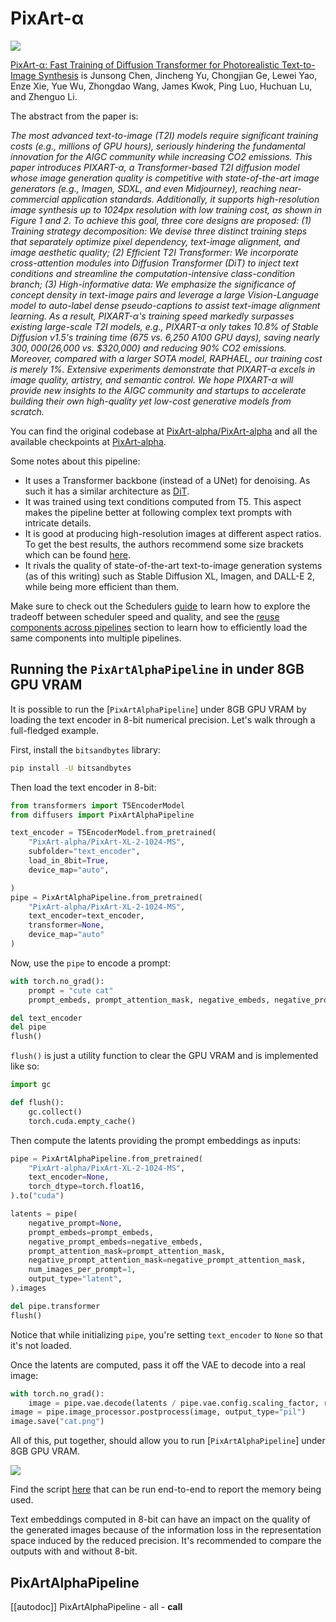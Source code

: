 <!--Copyright 2023 The HuggingFace Team. All rights reserved.

Licensed under the Apache License, Version 2.0 (the "License"); you may not use this file except in compliance with
the License. You may obtain a copy of the License at

http://www.apache.org/licenses/LICENSE-2.0

Unless required by applicable law or agreed to in writing, software distributed under the License is distributed on
an "AS IS" BASIS, WITHOUT WARRANTIES OR CONDITIONS OF ANY KIND, either express or implied. See the License for the
specific language governing permissions and limitations under the License.
-->

# PixArt-α

![](https://huggingface.co/datasets/huggingface/documentation-images/resolve/main/diffusers/pixart/header_collage.png)

[PixArt-α: Fast Training of Diffusion Transformer for Photorealistic Text-to-Image Synthesis](https://huggingface.co/papers/2310.00426) is Junsong Chen, Jincheng Yu, Chongjian Ge, Lewei Yao, Enze Xie, Yue Wu, Zhongdao Wang, James Kwok, Ping Luo, Huchuan Lu, and Zhenguo Li.

The abstract from the paper is:

*The most advanced text-to-image (T2I) models require significant training costs (e.g., millions of GPU hours), seriously hindering the fundamental innovation for the AIGC community while increasing CO2 emissions. This paper introduces PIXART-α, a Transformer-based T2I diffusion model whose image generation quality is competitive with state-of-the-art image generators (e.g., Imagen, SDXL, and even Midjourney), reaching near-commercial application standards. Additionally, it supports high-resolution image synthesis up to 1024px resolution with low training cost, as shown in Figure 1 and 2. To achieve this goal, three core designs are proposed: (1) Training strategy decomposition: We devise three distinct training steps that separately optimize pixel dependency, text-image alignment, and image aesthetic quality; (2) Efficient T2I Transformer: We incorporate cross-attention modules into Diffusion Transformer (DiT) to inject text conditions and streamline the computation-intensive class-condition branch; (3) High-informative data: We emphasize the significance of concept density in text-image pairs and leverage a large Vision-Language model to auto-label dense pseudo-captions to assist text-image alignment learning. As a result, PIXART-α's training speed markedly surpasses existing large-scale T2I models, e.g., PIXART-α only takes 10.8% of Stable Diffusion v1.5's training time (675 vs. 6,250 A100 GPU days), saving nearly $300,000 ($26,000 vs. $320,000) and reducing 90% CO2 emissions. Moreover, compared with a larger SOTA model, RAPHAEL, our training cost is merely 1%. Extensive experiments demonstrate that PIXART-α excels in image quality, artistry, and semantic control. We hope PIXART-α will provide new insights to the AIGC community and startups to accelerate building their own high-quality yet low-cost generative models from scratch.*

You can find the original codebase at [PixArt-alpha/PixArt-alpha](https://github.com/PixArt-alpha/PixArt-alpha) and all the available checkpoints at [PixArt-alpha](https://huggingface.co/PixArt-alpha).

Some notes about this pipeline:

* It uses a Transformer backbone (instead of a UNet) for denoising. As such it has a similar architecture as [DiT](./dit).
* It was trained using text conditions computed from T5. This aspect makes the pipeline better at following complex text prompts with intricate details.
* It is good at producing high-resolution images at different aspect ratios. To get the best results, the authors recommend some size brackets which can be found [here](https://github.com/PixArt-alpha/PixArt-alpha/blob/08fbbd281ec96866109bdd2cdb75f2f58fb17610/diffusion/data/datasets/utils.py).
* It rivals the quality of state-of-the-art text-to-image generation systems (as of this writing) such as Stable Diffusion XL, Imagen, and DALL-E 2, while being more efficient than them.

<Tip>

Make sure to check out the Schedulers [guide](../../using-diffusers/schedulers) to learn how to explore the tradeoff between scheduler speed and quality, and see the [reuse components across pipelines](../../using-diffusers/loading#reuse-components-across-pipelines) section to learn how to efficiently load the same components into multiple pipelines.

</Tip>

## Running the `PixArtAlphaPipeline` in under 8GB GPU VRAM

It is possible to run the [`PixArtAlphaPipeline`] under 8GB GPU VRAM by loading the text encoder in 8-bit numerical precision. Let's walk through a full-fledged example. 

First, install the `bitsandbytes` library:

```bash
pip install -U bitsandbytes
```

Then load the text encoder in 8-bit:

```python
from transformers import T5EncoderModel
from diffusers import PixArtAlphaPipeline

text_encoder = T5EncoderModel.from_pretrained(
    "PixArt-alpha/PixArt-XL-2-1024-MS",
    subfolder="text_encoder",
    load_in_8bit=True,
    device_map="auto",

)
pipe = PixArtAlphaPipeline.from_pretrained(
    "PixArt-alpha/PixArt-XL-2-1024-MS",
    text_encoder=text_encoder,
    transformer=None,
    device_map="auto"
)
```

Now, use the `pipe` to encode a prompt:

```python
with torch.no_grad():
    prompt = "cute cat"
    prompt_embeds, prompt_attention_mask, negative_embeds, negative_prompt_attention_mask = pipe.encode_prompt(prompt)

del text_encoder
del pipe
flush()
```

`flush()` is just a utility function to clear the GPU VRAM and is implemented like so:

```python
import gc 

def flush():
    gc.collect()
    torch.cuda.empty_cache()
```

Then compute the latents providing the prompt embeddings as inputs:

```python
pipe = PixArtAlphaPipeline.from_pretrained(
    "PixArt-alpha/PixArt-XL-2-1024-MS",
    text_encoder=None,
    torch_dtype=torch.float16,
).to("cuda")

latents = pipe(
    negative_prompt=None, 
    prompt_embeds=prompt_embeds,
    negative_prompt_embeds=negative_embeds,
    prompt_attention_mask=prompt_attention_mask,
    negative_prompt_attention_mask=negative_prompt_attention_mask,
    num_images_per_prompt=1,
    output_type="latent",
).images

del pipe.transformer
flush()
```

Notice that while initializing `pipe`, you're setting `text_encoder` to `None` so that it's not loaded. 

Once the latents are computed, pass it off the VAE to decode into a real image:

```python
with torch.no_grad():
    image = pipe.vae.decode(latents / pipe.vae.config.scaling_factor, return_dict=False)[0]
image = pipe.image_processor.postprocess(image, output_type="pil")
image.save("cat.png")
```

All of this, put together, should allow you to run [`PixArtAlphaPipeline`] under 8GB GPU VRAM.

![](https://huggingface.co/datasets/huggingface/documentation-images/resolve/main/diffusers/pixart/8bits_cat.png)

Find the script [here](https://gist.github.com/sayakpaul/3ae0f847001d342af27018a96f467e4e) that can be run end-to-end to report the memory being used.

<Tip warning={true}>

Text embeddings computed in 8-bit can have an impact on the quality of the generated images because of the information loss in the representation space induced by the reduced precision. It's recommended to compare the outputs with and without 8-bit.

</Tip>

## PixArtAlphaPipeline

[[autodoc]] PixArtAlphaPipeline
	- all
	- __call__
	